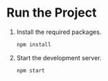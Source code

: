 # Run the Project
1. Install the required packages.
    ```sh
    npm install
    ```

2. Start the development server.
    ```sh
    npm start
    ```
